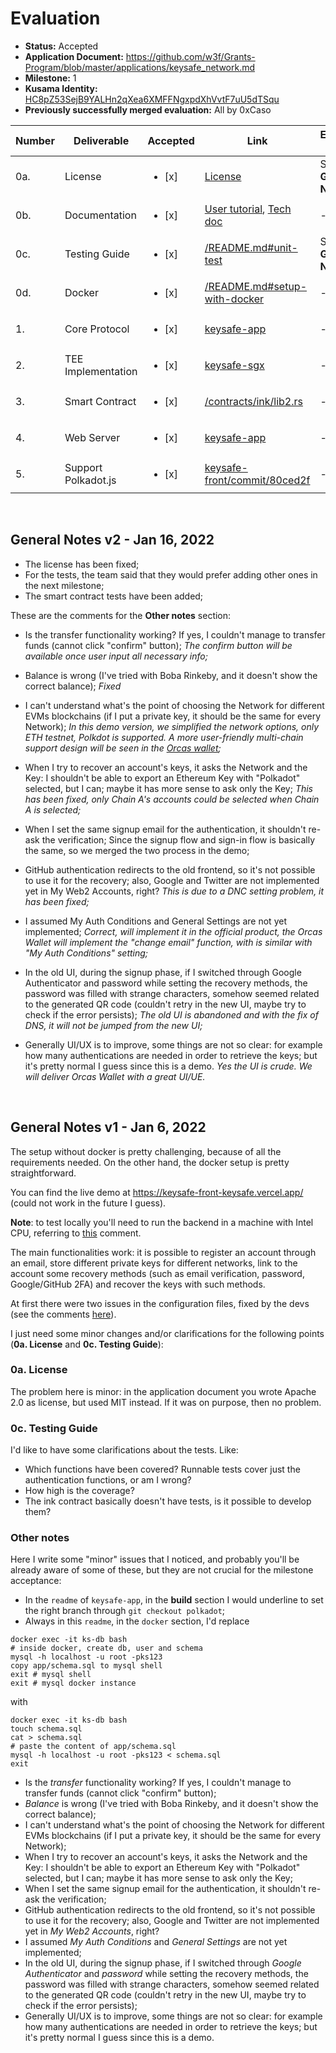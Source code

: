 # Evaluation

- **Status:** Accepted
- **Application Document:** https://github.com/w3f/Grants-Program/blob/master/applications/keysafe_network.md
- **Milestone:** 1
- **Kusama Identity:** [HC8pZ53SejB9YALHn2qXea6XMFFNgxpdXhVvtF7uU5dTSqu](https://kusama.subscan.io/account/HC8pZ53SejB9YALHn2qXea6XMFFNgxpdXhVvtF7uU5dTSqu)
- **Previously successfully merged evaluation:** All by 0xCaso

| Number | Deliverable         | Accepted               | Link                                                                                                                                                                                                                                                            | Evaluation Notes      |
| ------ | ------------------- | ---------------------- | --------------------------------------------------------------------------------------------------------------------------------------------------------------------------------------------------------------------------------------------------------------- | --------------------- |
| 0a.    | License             | <ul><li>[x] </li></ul> | [License](https://github.com/keysafe-protocol/keysafe-app/blob/b32c2b490445e43f3d31104466aab92347937fc7/License)                                                                                                                                                | See **General Notes** |
| 0b.    | Documentation       | <ul><li>[x] </li></ul> | [User tutorial](https://github.com/keysafe-protocol/documents/blob/ecd2f75637cc41b3cdef3b0211d1ff75b8fc10ac/demo_flow/keysafe_demo_guide.md), [Tech doc](https://github.com/keysafe-protocol/documents/blob/ecd2f75637cc41b3cdef3b0211d1ff75b8fc10ac/README.md) | -                     |
| 0c.    | Testing Guide       | <ul><li>[x] </li></ul> | [/README.md#unit-test](https://github.com/keysafe-protocol/keysafe-app/blob/e6d9e92c00915aacfd17611501261bd7cc677286/README.md#unit-test)                                                                                                                       | See **General Notes** |
| 0d.    | Docker              | <ul><li>[x] </li></ul> | [/README.md#setup-with-docker](https://github.com/keysafe-protocol/keysafe-app/blob/e6d9e92c00915aacfd17611501261bd7cc677286/README.md#setup-with-docker)                                                                                                       | -                     |
| 1.     | Core Protocol       | <ul><li>[x] </li></ul> | [keysafe-app](https://github.com/keysafe-protocol/keysafe-app/tree/e6d9e92c00915aacfd17611501261bd7cc677286)                                                                                                                                                    | -                     |
| 2.     | TEE Implementation  | <ul><li>[x] </li></ul> | [keysafe-sgx](https://github.com/keysafe-protocol/keysafe-sgx/tree/3e1d379d7dba993af2e552eeb25cb1e70d07f1aa)                                                                                                                                                    | -                     |
| 3.     | Smart Contract      | <ul><li>[x] </li></ul> | [/contracts/ink/lib2.rs](https://github.com/keysafe-protocol/contracts/blob/3dfecc8787eeeba986321bba9c07ffedd6b431f9/ink/lib2.rs)                                                                                                                               | -                     |
| 4.     | Web Server          | <ul><li>[x] </li></ul> | [keysafe-app](https://github.com/keysafe-protocol/keysafe-app/tree/e6d9e92c00915aacfd17611501261bd7cc677286)                                                                                                                                                    | -                     |
| 5.     | Support Polkadot.js | <ul><li>[x] </li></ul> | [keysafe-front/commit/80ced2f](https://github.com/keysafe-protocol/keysafe-front/commit/80ced2f0bc9a9c0f6f6f0b3e5aaf7b647a08d8d5)                                                                                                                               | -                     |

<br/>

## General Notes v2 - Jan 16, 2022

- The license has been fixed;
- For the tests, the team said that they would prefer adding other ones in the next milestone;
- The smart contract tests have been added;

These are the comments for the **Other notes** section:

- Is the transfer functionality working? If yes, I couldn't manage to transfer funds (cannot click "confirm" button);
  _The confirm button will be available once user input all necessary info;_

- Balance is wrong (I've tried with Boba Rinkeby, and it doesn't show the correct balance);
  _Fixed_

- I can't understand what's the point of choosing the Network for different EVMs blockchains (if I put a private key, it should be the same for every Network);
  _In this demo version, we simplified the network options, only ETH testnet, Polkdot is supported. A more user-friendly multi-chain support design will be seen in the [Orcas wallet](https://orcas.gitbook.io/orcas-wallet/);_

- When I try to recover an account's keys, it asks the Network and the Key: I shouldn't be able to export an Ethereum Key with "Polkadot" selected, but I can; maybe it has more sense to ask only the Key;
  _This has been fixed, only Chain A's accounts could be selected when Chain A is selected;_

- When I set the same signup email for the authentication, it shouldn't re-ask the verification;
  Since the signup flow and sign-in flow is basically the same, so we merged the two process in the demo;
- GitHub authentication redirects to the old frontend, so it's not possible to use it for the recovery; also, Google and Twitter are not implemented yet in My Web2 Accounts, right?
  _This is due to a DNC setting problem, it has been fixed;_

- I assumed My Auth Conditions and General Settings are not yet implemented;
  _Correct, will implement it in the official product, the Orcas Wallet will implement the "change email" function, with is similar with "My Auth Conditions" setting;_

- In the old UI, during the signup phase, if I switched through Google Authenticator and password while setting the recovery methods, the password was filled with strange characters, somehow seemed related to the generated QR code (couldn't retry in the new UI, maybe try to check if the error persists);
  _The old UI is abandoned and with the fix of DNS, it will not be jumped from the new UI;_

- Generally UI/UX is to improve, some things are not so clear: for example how many authentications are needed in order to retrieve the keys; but it's pretty normal I guess since this is a demo.
  _Yes the UI is crude. We will deliver Orcas Wallet with a great UI/UE._

<br/>

## General Notes v1 - Jan 6, 2022

The setup without docker is pretty challenging, because of all the requirements needed. On the other hand, the docker setup is pretty straightforward.

You can find the live demo at https://keysafe-front-keysafe.vercel.app/ (could not work in the future I guess).

**Note**: to test locally you'll need to run the backend in a machine with Intel CPU, referring to [this](https://github.com/w3f/Grant-Milestone-Delivery/pull/639#issuecomment-1373178387) comment.

The main functionalities work: it is possible to register an account through an email, store different private keys for different networks, link to the account some recovery methods (such as email verification, password, Google/GitHub 2FA) and recover the keys with such methods.

At first there were two issues in the configuration files, fixed by the devs (see the comments [here](https://github.com/w3f/Grant-Milestone-Delivery/pull/639#issuecomment-1330743092)).

I just need some minor changes and/or clarifications for the following points (**0a. License** and **0c. Testing Guide**):

### 0a. License

The problem here is minor: in the application document you wrote Apache 2.0 as license, but used MIT instead. If it was on purpose, then no problem.

### 0c. Testing Guide

I'd like to have some clarifications about the tests. Like:

- Which functions have been covered? Runnable tests cover just the authentication functions, or am I wrong?
- How high is the coverage?
- The ink contract basically doesn't have tests, is it possible to develop them?

### Other notes

Here I write some "minor" issues that I noticed, and probably you'll be already aware of some of these, but they are not crucial for the milestone acceptance:

- In the `readme` of `keysafe-app`, in the **build** section I would underline to set the right branch through `git checkout polkadot`;
- Always in this `readme`, in the `docker` section, I'd replace

```
docker exec -it ks-db bash
# inside docker, create db, user and schema
mysql -h localhost -u root -pks123
copy app/schema.sql to mysql shell
exit # mysql shell
exit # mysql docker instance
```

with

```
docker exec -it ks-db bash
touch schema.sql
cat > schema.sql
# paste the content of app/schema.sql
mysql -h localhost -u root -pks123 < schema.sql
exit
```

- Is the _transfer_ functionality working? If yes, I couldn't manage to transfer funds (cannot click "confirm" button);
- _Balance_ is wrong (I've tried with Boba Rinkeby, and it doesn't show the correct balance);
- I can't understand what's the point of choosing the Network for different EVMs blockchains (if I put a private key, it should be the same for every Network);
- When I try to recover an account's keys, it asks the Network and the Key: I shouldn't be able to export an Ethereum Key with "Polkadot" selected, but I can; maybe it has more sense to ask only the Key;
- When I set the same signup email for the authentication, it shouldn't re-ask the verification;
- GitHub authentication redirects to the old frontend, so it's not possible to use it for the recovery; also, Google and Twitter are not implemented yet in _My Web2 Accounts_, right?
- I assumed _My Auth Conditions_ and _General Settings_ are not yet implemented;
- In the old UI, during the signup phase, if I switched through _Google Authenticator_ and _password_ while setting the recovery methods, the password was filled with strange characters, somehow seemed related to the generated QR code (couldn't retry in the new UI, maybe try to check if the error persists);
- Generally UI/UX is to improve, some things are not so clear: for example how many authentications are needed in order to retrieve the keys; but it's pretty normal I guess since this is a demo.
